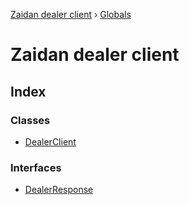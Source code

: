 [Zaidan dealer client](README.md) › [Globals](globals.md)

# Zaidan dealer client


## Index

### Classes

* [DealerClient](classes/dealerclient.md)

### Interfaces

* [DealerResponse](interfaces/dealerresponse.md)